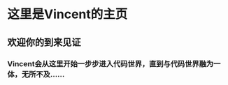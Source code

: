 # 这里是Vincent的主页
## 欢迎你的到来见证
### Vincent会从这里开始一步步进入代码世界，直到与代码世界融为一体，无所不及……

<!--
**vincentli26/vincentli26** is a ✨ _special_ ✨ repository because its `README.md` (this file) appears on your GitHub profile.

Here are some ideas to get you started:

- 🔭 I’m currently working on ...
- 🌱 I’m currently learning ...
- 👯 I’m looking to collaborate on ...
- 🤔 I’m looking for help with ...
- 💬 Ask me about ...
- 📫 How to reach me: ...
- 😄 Pronouns: ...
- ⚡ Fun fact: ...
-->
